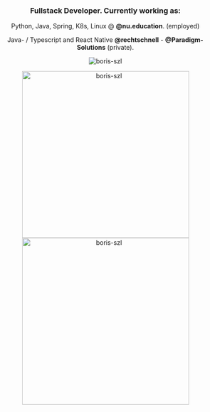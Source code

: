 <h3 align="center">Fullstack Developer. Currently working as:</h3>

<div align="center">
  <p>Python, Java, Spring, K8s, Linux @ <b>@nu.education</b>. (employed)</p>
  <p>Java- / Typescript and React Native <b>@rechtschnell</b> - <b>@Paradigm-Solutions</b> (private).</p>
</div>

<p align="middle">
  <a href="https://github.com/ryo-ma/github-profile-trophy"></a>
  <img src="https://github-profile-trophy.vercel.app/?username=boris-szl" alt="boris-szl"/>
</p>
<p align="middle">
  <img src="https://github-readme-streak-stats.herokuapp.com/?user=boris-szl&" alt="boris-szl" width="375"/>
  <img src="https://github-readme-stats.vercel.app/api?username=boris-szl&show_icons=true&locale=en" alt="boris-szl" width="375" />
</p>


